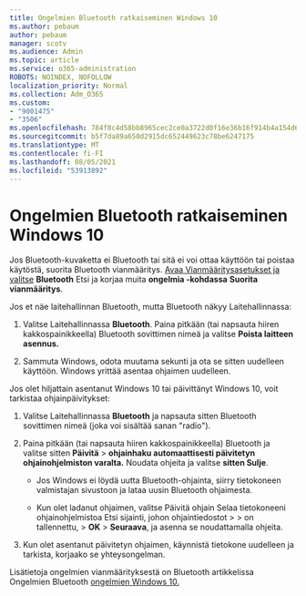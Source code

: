 ```yaml
---
title: Ongelmien Bluetooth ratkaiseminen Windows 10
ms.author: pebaum
author: pebaum
manager: scotv
ms.audience: Admin
ms.topic: article
ms.service: o365-administration
ROBOTS: NOINDEX, NOFOLLOW
localization_priority: Normal
ms.collection: Adm_O365
ms.custom:
- "9001475"
- "3506"
ms.openlocfilehash: 784f8c4d58bb8965cec2ce0a3722d0f16e36b16f914b4a154d6f6da58af9dc28
ms.sourcegitcommit: b5f7da89a650d2915dc652449623c78be6247175
ms.translationtype: MT
ms.contentlocale: fi-FI
ms.lasthandoff: 08/05/2021
ms.locfileid: "53913892"
---
```

# <a name="fix-bluetooth-problems-in-windows-10"></a>Ongelmien Bluetooth ratkaiseminen Windows 10

Jos Bluetooth-kuvaketta ei Bluetooth tai sitä ei voi ottaa käyttöön tai poistaa käytöstä, suorita Bluetooth vianmääritys. [Avaa Vianmääritysasetukset ja valitse](ms-settings:troubleshoot) **Bluetooth** Etsi ja korjaa muita **ongelmia -kohdassa** **Suorita vianmääritys**.

Jos et näe laitehallinnan Bluetooth, mutta Bluetooth näkyy Laitehallinnassa:

1. Valitse Laitehallinnassa **Bluetooth**. Paina pitkään (tai napsauta hiiren kakkospainikkeella) Bluetooth sovittimen nimeä ja valitse **Poista laitteen asennus.**

2. Sammuta Windows, odota muutama sekunti ja ota se sitten uudelleen käyttöön. Windows yrittää asentaa ohjaimen uudelleen.

Jos olet hiljattain asentanut Windows 10 tai päivittänyt Windows 10, voit tarkistaa ohjainpäivitykset:

1. Valitse Laitehallinnassa **Bluetooth** ja napsauta sitten Bluetooth sovittimen nimeä (joka voi sisältää sanan "radio").

2. Paina pitkään (tai napsauta hiiren kakkospainikkeella) Bluetooth ja valitse sitten **Päivitä**  >  **ohjainhaku automaattisesti päivitetyn ohjainohjelmiston varalta.** Noudata ohjeita ja valitse **sitten Sulje**.

      - Jos Windows ei löydä uutta Bluetooth-ohjainta, siirry tietokoneen valmistajan sivustoon ja lataa uusin Bluetooth ohjaimesta.

    - Kun olet ladanut ohjaimen, valitse Päivitä ohjain Selaa tietokoneeni ohjainohjelmistoa Etsi sijainti, johon ohjaintiedostot   >    >   on tallennettu, > **OK**  >  **Seuraava**, ja asenna se noudattamalla ohjeita.

3. Kun olet asentanut päivitetyn ohjaimen, käynnistä tietokone uudelleen ja tarkista, korjaako se yhteysongelman.

Lisätietoja ongelmien vianmäärityksestä on Bluetooth artikkelissa Ongelmien Bluetooth [ongelmien Windows 10.](https://support.microsoft.com/help/14169/windows-10-fix-bluetooth-problems)
